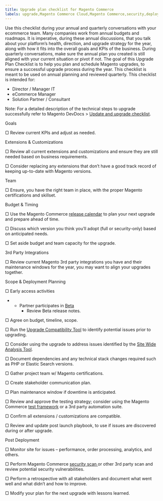```yaml
---
title: Upgrade plan checklist for Magento Commerce
labels: upgrade,Magento Commerce Cloud,Magento Commerce,security,deployment,update,extensions,best practices,third-party extensions,Certification program,Site-Wide Analysis Tool,Upgrade Compatibility Tool
---
```


Use this checklist during your annual and quarterly conversations with your ecommerce team. Many companies work from annual budgets and roadmaps. It is imperative, during these annual discussions, that you talk about your platform’s health, direction, and upgrade strategy for the year, along with how it fits into the overall goals and KPIs of the business. During quarterly conversations, make sure the annual plan you created is still aligned with your current situation or pivot if not. The goal of this Upgrade Plan Checklist is to help you plan and schedule Magento upgrades, to ensure a successful upgrade process during the year. This checklist is meant to be used on annual planning and reviewed quarterly. This checklist is intended for:

* Director / Manager IT
* eCommerce Manager
* Solution Partner / Consultant

<p class="info">Note: For a detailed description of the technical steps to upgrade successfully refer to Magento DevDocs > <a href="https://devdocs.magento.com/guides/v2.4/comp-mgr/prereq/prereq_compman-checklist.html">Update and upgrade checklist</a>.</p>

Goals

▢    Review current KPIs and adjust as needed.     
  

Extensions &amp; Customizations

▢    Review all current extensions and customizations and ensure they are still needed based on business requirements.     

▢    Consider replacing any extensions that don’t have a good track record of keeping up-to-date with Magento versions.       
  

Team

▢    Ensure, you have the right team in place, with the proper Magento certifications and skillset.       
  

Budget &amp; Timing

▢    Use the Magento Commerce [release calendar](https://devdocs.magento.com/release/) to plan your next upgrade and prepare ahead of time.    

▢    Discuss which version you think you’ll adopt (full or security-only) based on anticipated needs.     

▢    Set aside budget and team capacity for the upgrade.       
  

3rd Party Integrations

▢    Review current Magento 3rd party integrations you have and their maintenance windows for the year, you may want to align your upgrades together.       
  

Scope &amp; Deployment Planning

▢    Early access activities     

* * Partner participates in [Beta](https://github.com/magento/magento2/wiki/Magento-Beta-Program) 
    * Review Beta release notes.
    
    
    
    
    

▢    Agree on budget, timeline, scope.     

▢    Run the [Upgrade Compatibility Tool](https://devdocs.magento.com/upgrade-compatibility-tool/introduction.html) to identify potential issues prior to upgrading.     

▢    Consider using the upgrade to address issues identified by the [Site Wide Analysis Tool](https://docs.magento.com/user-guide/reports/site-wide-analysis-tool.html).

▢    Document dependencies and any technical stack changes required such as PHP or Elastic Search versions.   

▢    Gather project team w/ Magento certifications.    

▢    Create stakeholder communication plan.    

▢    Plan maintenance window if downtime is anticipated.     

▢    Review and approve the testing strategy; consider using the Magento Commerce [test framework](https://devdocs.magento.com/mftf/v2/docs/introduction.html) or a 3rd party automation suite.    

▢    Confirm all extensions / customizations are compatible.    

▢    Review and update post launch playbook, to use if issues are discovered during or after upgrade.       
  

Post Deployment

▢    Monitor site for issues – performance, order processing, analytics, and others.   

▢    Perform Magento Commerce [security scan ](https://account.magento.com/scanner/dashboard/)or other 3rd party scan and review potential security vulnerabilities.

▢    Perform a retrospective with all stakeholders and document what went well and what didn’t and how to improve.     

▢    Modify your plan for the next upgrade with lessons learned.     